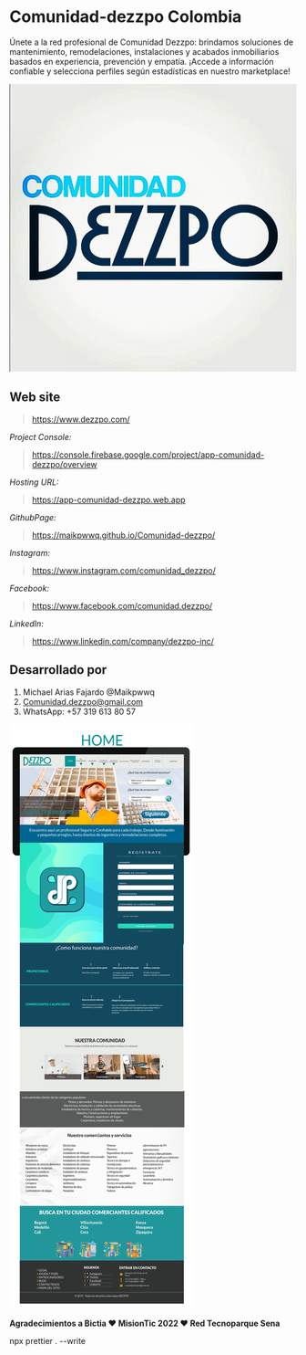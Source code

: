 # Comunidad-dezzpo Colombia

Únete a la red profesional de Comunidad Dezzpo: brindamos soluciones de mantenimiento, remodelaciones, instalaciones y acabados inmobiliarios basados en experiencia, prevención y empatía. ¡Accede a información confiable y selecciona perfiles según estadísticas en nuestro marketplace!

![Comunidad Dezzpo](/public/assets/img/Comunidad-Dezzpo.jpg)

## Web site

> https://www.dezzpo.com/

_Project Console:_

> https://console.firebase.google.com/project/app-comunidad-dezzpo/overview

_Hosting URL:_

> https://app-comunidad-dezzpo.web.app

_GithubPage:_

> https://maikpwwq.github.io/Comunidad-dezzpo/

_Instagram:_

> https://www.instagram.com/comunidad_dezzpo/

_Facebook:_

> https://www.facebook.com/comunidad.dezzpo/

_LinkedIn:_

> https://www.linkedin.com/company/dezzpo-inc/

## Desarrollado por

1. Michael Arias Fajardo @Maikpwwq
2. Comunidad.dezzpo@gmail.com
3. WhatsApp: +57 319 613 80 57

![Mockup site](/public/assets/img/Home-WIREFRAMES.png)

**Agradecimientos a Bictia ❤️ MisionTic 2022 ❤️ Red Tecnoparque Sena**

npx prettier . --write
